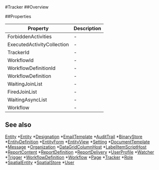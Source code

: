 #Tracker
##Overview



##Properties
<table class="table table-condensed table-bordered">
    <thead>
<tr>
<th>Property</th>
<th>Description</th>
</tr>
</thead>
<tbody>
<tr><td>ForbiddenActivities</td><td> - </td></tr>
<tr><td>ExecutedActivityCollection</td><td> - </td></tr>
<tr><td>TrackerId</td><td> - </td></tr>
<tr><td>WorkflowId</td><td> - </td></tr>
<tr><td>WorkflowDefinitionId</td><td> - </td></tr>
<tr><td>WorkflowDefinition</td><td> - </td></tr>
<tr><td>WaitingJoinList</td><td> - </td></tr>
<tr><td>FiredJoinList</td><td> - </td></tr>
<tr><td>WaitingAsyncList</td><td> - </td></tr>
<tr><td>Workflow</td><td> - </td></tr>
</tbody></table>



## See also

[Entity](Entity.html)
*[Entity](Entity.html)
*[Designation](Designation.html)
*[EmailTemplate](EmailTemplate.html)
*[AuditTrail](AuditTrail.html)
*[BinaryStore](BinaryStore.html)
*[EntityDefinition](EntityDefinition.html)
*[EntityForm](EntityForm.html)
*[EntityView](EntityView.html)
*[Setting](Setting.html)
*[DocumentTemplate](DocumentTemplate.html)
*[Message](Message.html)
*[Organization](Organization.html)
*[DataGridColumnHost](DataGridColumnHost.html)
*[LabelItemScriptHost](LabelItemScriptHost.html)
*[ReportContent](ReportContent.html)
*[ReportDefinition](ReportDefinition.html)
*[ReportDelivery](ReportDelivery.html)
*[UserProfile](UserProfile.html)
*[Watcher](Watcher.html)
*[Trigger](Trigger.html)
*[WorkflowDefinition](WorkflowDefinition.html)
*[Workflow](Workflow.html)
*[Page](Page.html)
*[Tracker](Tracker.html)
*[Role](Role.html)
*[SpatialEntity](SpatialEntity.html)
*[SpatialStore](SpatialStore.html)
*[User](User.html)